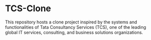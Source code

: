 # TCS-Clone
This repository hosts a clone project inspired by the systems and functionalities of Tata Consultancy Services (TCS), one of the leading global IT services, consulting, and business solutions organizations.
